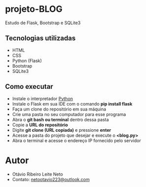 # projeto-BLOG
Estudo de Flask, Bootstrap e SQLite3

## Tecnologias utilizadas
* HTML
* CSS
* Python (Flask)
* Bootstrap
* SQLite3

## Como executar
* Instale o interpretador [Python](https://www.python.org/downloads/)
* Instale o Flask em sua IDE com o comando **pip install flask**
* Faça um clone do repositório em sua máquina
* Crie uma pasta no seu computador para esse programa
* Abra o **git bash ou terminal** dentro dessa pasta
* Copie a **URL do repositório**
* Digite **git clone (URL copiada)** e pressione **enter**
* Acesse a pasta do projeto que desejar e execute o **<blog.py>**
* Abra o terminal e acesse o endereço IP fornecido pelo servidor

# Autor
- Otávio Ribeiro Leite Neto
- Contato: netootavio223@outlook.com

